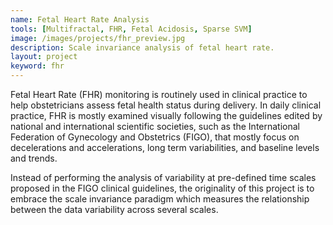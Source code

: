 ```yaml
---
name: Fetal Heart Rate Analysis
tools: [Multifractal, FHR, Fetal Acidosis, Sparse SVM]
image: /images/projects/fhr_preview.jpg
description: Scale invariance analysis of fetal heart rate.
layout: project
keyword: fhr
---
```


Fetal Heart Rate (FHR) monitoring is routinely used in clinical practice to help obstetricians assess fetal health status during delivery. In daily clinical practice, FHR is mostly examined visually following the guidelines edited by national and international scientific societies, such as the International Federation of Gynecology and Obstetrics (FIGO), that mostly focus on decelerations and accelerations, long term variabilities, and baseline levels and trends.

Instead of performing the analysis of variability at pre-defined time
scales proposed in the FIGO clinical guidelines, the originality of this project is to embrace the scale invariance paradigm which measures the relationship between the data variability across several scales.